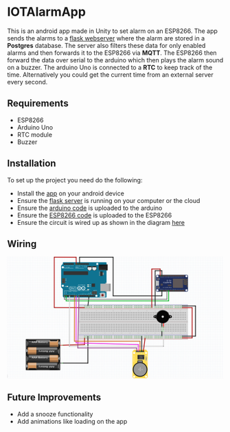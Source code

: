 # IOTAlarmApp
This is an android app made in Unity to set alarm on an ESP8266. The app sends the alarms to a  [flask webserver](https://github.com/IdrisFallout/IOTAlarmApp-flaskapi) where the alarm are stored in a **Postgres** database. The server also filters these data for only enabled alarms and then forwards it to the ESP8266 via **MQTT**. The ESP8266 then forward the data over serial to the arduino which then plays the alarm sound on a buzzer. The arduino Uno is connected to a **RTC** to keep track of the time. Alternatively you could get the current time from an external server every second.

## Requirements
- ESP8266
- Arduino Uno
- RTC module
- Buzzer

## Installation
To set up the project you need do the following:
- Install the [app](App/IOTAlarmApp.apk) on your android device
- Ensure the [flask server](https://github.com/IdrisFallout/IOTAlarmApp-flaskapi) is running on your computer or the cloud
- Ensure the [arduino code](IOTAlarmApp/Assets/IOT/Arduino%20Code/Arduino%20Code.ino) is uploaded to the arduino
- Ensure the [ESP8266 code](IOTAlarmApp/Assets/IOT/ESP%20Code/ESP%20Code.ino) is uploaded to the ESP8266
- Ensure the circuit is wired up as shown in the diagram [here](#Wiring)

## Wiring
![Wiring Diagram](screenshots/wiring.png)

## Future Improvements
- Add a snooze functionality
- Add animations like loading on the app
